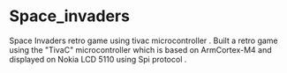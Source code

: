 # Space_invaders
Space Invaders retro game using tivac microcontroller .
Built a retro game using the "TivaC" microcontroller which is based on ArmCortex-M4 and displayed on Nokia LCD 5110 using Spi protocol .
